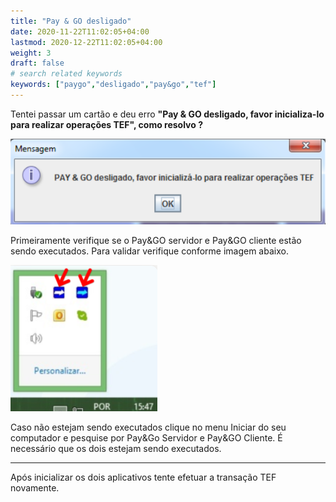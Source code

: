 ```yaml
---
title: "Pay & GO desligado"
date: 2020-11-22T11:02:05+04:00
lastmod: 2020-12-22T11:02:05+04:00
weight: 3
draft: false
# search related keywords
keywords: ["paygo","desligado","pay&go","tef"]
---
```


Tentei passar um cartão e deu erro __"Pay & GO desligado, favor inicializa-lo para realizar operações TEF", como resolvo ?__

![image example](paygodesligado.png "Erro Pay&GO Desligado")

Primeiramente verifique se o Pay&GO servidor e Pay&GO cliente estão sendo executados.
Para validar verifique conforme imagem abaixo.

![image example](iconestef.png "Tef executado")

Caso não estejam sendo executados clique no menu Iniciar do seu computador e pesquise por Pay&Go Servidor e Pay&GO Cliente. É necessário que os dois estejam sendo executados.
___

Após inicializar os dois aplicativos tente efetuar a transação TEF novamente.
